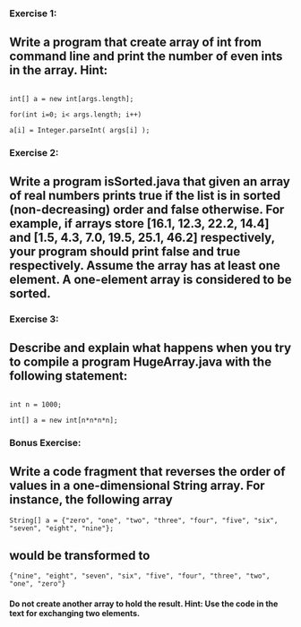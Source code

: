### Exercise 1:

## Write a program that create array of int from command line and print the number of even ints in the array. Hint:

```

int[] a = new int[args.length];

for(int i=0; i< args.length; i++)

a[i] = Integer.parseInt( args[i] );

```

### Exercise 2:

## Write a program isSorted.java that given an array of real numbers prints true if the list is in sorted (non-decreasing) order and false otherwise. For example, if arrays store [16.1, 12.3, 22.2, 14.4] and [1.5, 4.3, 7.0, 19.5, 25.1, 46.2] respectively, your program should print false and true respectively. Assume the array has at least one element. A one-element array is considered to be sorted.
 

### Exercise 3:

## Describe and explain what happens when you try to compile a program HugeArray.java with the following statement:

```

int n = 1000;

int[] a = new int[n*n*n*n];

```

### Bonus Exercise:

## Write a code fragment that reverses the order of values in a one-dimensional String array. For instance, the following array 
``` 
String[] a = {"zero", "one", "two", "three", "four", "five", "six", "seven", "eight", "nine"}; 
```
## would be transformed to
```
{"nine", "eight", "seven", "six", "five", "four", "three", "two", "one", "zero"}
```

#### Do not create another array to hold the result. Hint: Use the code in the text for exchanging two elements.
